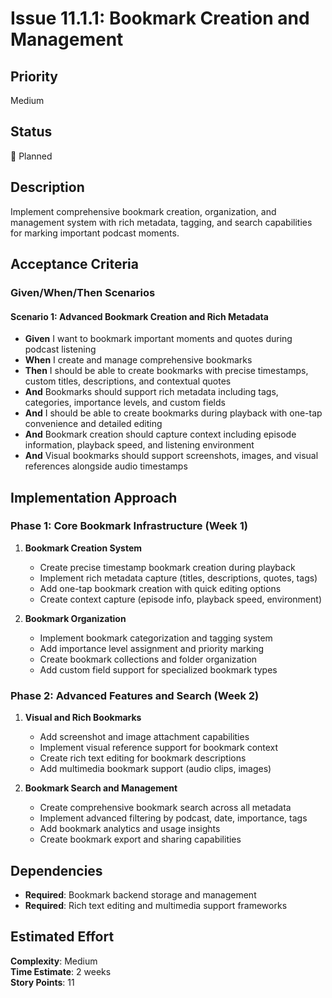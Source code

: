 # Issue 11.1.1: Bookmark Creation and Management

## Priority
Medium

## Status
🔄 Planned

## Description
Implement comprehensive bookmark creation, organization, and management system with rich metadata, tagging, and search capabilities for marking important podcast moments.

## Acceptance Criteria

### Given/When/Then Scenarios

#### Scenario 1: Advanced Bookmark Creation and Rich Metadata
- **Given** I want to bookmark important moments and quotes during podcast listening
- **When** I create and manage comprehensive bookmarks
- **Then** I should be able to create bookmarks with precise timestamps, custom titles, descriptions, and contextual quotes
- **And** Bookmarks should support rich metadata including tags, categories, importance levels, and custom fields
- **And** I should be able to create bookmarks during playback with one-tap convenience and detailed editing
- **And** Bookmark creation should capture context including episode information, playback speed, and listening environment
- **And** Visual bookmarks should support screenshots, images, and visual references alongside audio timestamps

## Implementation Approach

### Phase 1: Core Bookmark Infrastructure (Week 1)
1. **Bookmark Creation System**
   - Create precise timestamp bookmark creation during playback
   - Implement rich metadata capture (titles, descriptions, quotes, tags)
   - Add one-tap bookmark creation with quick editing options
   - Create context capture (episode info, playback speed, environment)

2. **Bookmark Organization**
   - Implement bookmark categorization and tagging system
   - Add importance level assignment and priority marking
   - Create bookmark collections and folder organization
   - Add custom field support for specialized bookmark types

### Phase 2: Advanced Features and Search (Week 2)
1. **Visual and Rich Bookmarks**
   - Add screenshot and image attachment capabilities
   - Implement visual reference support for bookmark context
   - Create rich text editing for bookmark descriptions
   - Add multimedia bookmark support (audio clips, images)

2. **Bookmark Search and Management**
   - Create comprehensive bookmark search across all metadata
   - Implement advanced filtering by podcast, date, importance, tags
   - Add bookmark analytics and usage insights
   - Create bookmark export and sharing capabilities

## Dependencies
- **Required**: Bookmark backend storage and management
- **Required**: Rich text editing and multimedia support frameworks

## Estimated Effort
**Complexity**: Medium  
**Time Estimate**: 2 weeks  
**Story Points**: 11